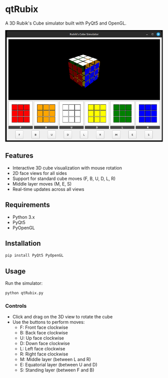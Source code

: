 # qtRubix

A 3D Rubik's Cube simulator built with PyQt5 and OpenGL.

<img src="qtRubix.png" alt="Rubik's Cube Simulator" width="600"/>

## Features

- Interactive 3D cube visualization with mouse rotation
- 2D face views for all sides
- Support for standard cube moves (F, B, U, D, L, R)
- Middle layer moves (M, E, S)
- Real-time updates across all views

## Requirements

- Python 3.x
- PyQt5
- PyOpenGL

## Installation

```bash
pip install PyQt5 PyOpenGL
```

## Usage

Run the simulator:

```bash
python qtRubix.py
```

### Controls

- Click and drag on the 3D view to rotate the cube
- Use the buttons to perform moves:
  - F: Front face clockwise
  - B: Back face clockwise
  - U: Up face clockwise
  - D: Down face clockwise
  - L: Left face clockwise
  - R: Right face clockwise
  - M: Middle layer (between L and R)
  - E: Equatorial layer (between U and D)
  - S: Standing layer (between F and B)

